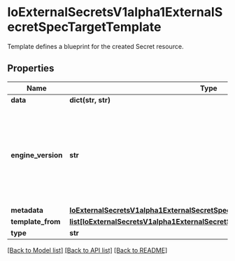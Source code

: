 # IoExternalSecretsV1alpha1ExternalSecretSpecTargetTemplate

Template defines a blueprint for the created Secret resource.
## Properties
Name | Type | Description | Notes
------------ | ------------- | ------------- | -------------
**data** | **dict(str, str)** |  | [optional] 
**engine_version** | **str** | EngineVersion specifies the template engine version that should be used to compile/execute the template specified in .data and .templateFrom[]. | [optional] 
**metadata** | [**IoExternalSecretsV1alpha1ExternalSecretSpecTargetTemplateMetadata**](IoExternalSecretsV1alpha1ExternalSecretSpecTargetTemplateMetadata.md) |  | [optional] 
**template_from** | [**list[IoExternalSecretsV1alpha1ExternalSecretSpecTargetTemplateTemplateFrom]**](IoExternalSecretsV1alpha1ExternalSecretSpecTargetTemplateTemplateFrom.md) |  | [optional] 
**type** | **str** |  | [optional] 

[[Back to Model list]](../README.md#documentation-for-models) [[Back to API list]](../README.md#documentation-for-api-endpoints) [[Back to README]](../README.md)


